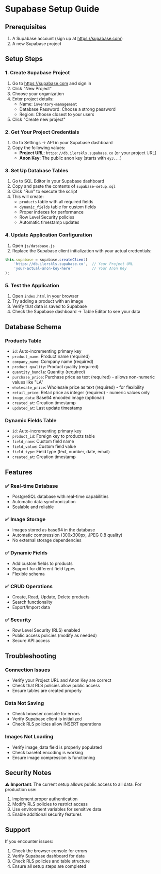 # Supabase Setup Guide

## Prerequisites
1. A Supabase account (sign up at https://supabase.com)
2. A new Supabase project

## Setup Steps

### 1. Create Supabase Project
1. Go to https://supabase.com and sign in
2. Click "New Project"
3. Choose your organization
4. Enter project details:
   - Name: `inventory-management`
   - Database Password: Choose a strong password
   - Region: Choose closest to your users
5. Click "Create new project"

### 2. Get Your Project Credentials
1. Go to Settings → API in your Supabase dashboard
2. Copy the following values:
   - **Project URL**: `https://db.ilerskls.supabase.co` (or your project URL)
   - **Anon Key**: The public anon key (starts with `eyJ...`)

### 3. Set Up Database Tables
1. Go to SQL Editor in your Supabase dashboard
2. Copy and paste the contents of `supabase-setup.sql`
3. Click "Run" to execute the script
4. This will create:
   - `products` table with all required fields
   - `dynamic_fields` table for custom fields
   - Proper indexes for performance
   - Row Level Security policies
   - Automatic timestamp updates

### 4. Update Application Configuration
1. Open `js/database.js`
2. Replace the Supabase client initialization with your actual credentials:

```javascript
this.supabase = supabase.createClient(
    'https://db.ilerskls.supabase.co',  // Your Project URL
    'your-actual-anon-key-here'         // Your Anon Key
);
```

### 5. Test the Application
1. Open `index.html` in your browser
2. Try adding a product with an image
3. Verify that data is saved to Supabase
4. Check the Supabase dashboard → Table Editor to see your data

## Database Schema

### Products Table
- `id`: Auto-incrementing primary key
- `product_name`: Product name (required)
- `company_name`: Company name (required)
- `product_quality`: Product quality (required)
- `quantity_bundle`: Quantity (required)
- `purchase_price`: Purchase price as text (required) - allows non-numeric values like "LA"
- `wholesale_price`: Wholesale price as text (required) - for flexibility
- `retail_price`: Retail price as integer (required) - numeric values only
- `image_data`: Base64 encoded image (optional)
- `created_at`: Creation timestamp
- `updated_at`: Last update timestamp

### Dynamic Fields Table
- `id`: Auto-incrementing primary key
- `product_id`: Foreign key to products table
- `field_name`: Custom field name
- `field_value`: Custom field value
- `field_type`: Field type (text, number, date, email)
- `created_at`: Creation timestamp

## Features

### ✅ Real-time Database
- PostgreSQL database with real-time capabilities
- Automatic data synchronization
- Scalable and reliable

### ✅ Image Storage
- Images stored as base64 in the database
- Automatic compression (300x300px, JPEG 0.8 quality)
- No external storage dependencies

### ✅ Dynamic Fields
- Add custom fields to products
- Support for different field types
- Flexible schema

### ✅ CRUD Operations
- Create, Read, Update, Delete products
- Search functionality
- Export/Import data

### ✅ Security
- Row Level Security (RLS) enabled
- Public access policies (modify as needed)
- Secure API access

## Troubleshooting

### Connection Issues
- Verify your Project URL and Anon Key are correct
- Check that RLS policies allow public access
- Ensure tables are created properly

### Data Not Saving
- Check browser console for errors
- Verify Supabase client is initialized
- Check RLS policies allow INSERT operations

### Images Not Loading
- Verify image_data field is properly populated
- Check base64 encoding is working
- Ensure image compression is functioning

## Security Notes

⚠️ **Important**: The current setup allows public access to all data. For production use:

1. Implement proper authentication
2. Modify RLS policies to restrict access
3. Use environment variables for sensitive data
4. Enable additional security features

## Support

If you encounter issues:
1. Check the browser console for errors
2. Verify Supabase dashboard for data
3. Check RLS policies and table structure
4. Ensure all setup steps are completed
